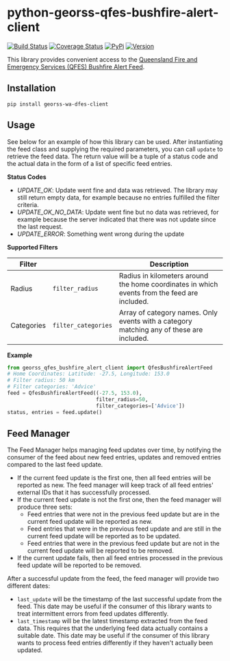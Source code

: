 # python-georss-qfes-bushfire-alert-client

[![Build Status](https://travis-ci.org/exxamalte/python-georss-qfes-bushfire-alert-client.svg)](https://travis-ci.org/exxamalte/python-georss-qfes-bushfire-alert-client)
[![Coverage Status](https://coveralls.io/repos/github/exxamalte/python-georss-qfes-bushfire-alert-client/badge.svg?branch=master)](https://coveralls.io/github/exxamalte/python-georss-qfes-bushfire-alert-client?branch=master)
[![PyPi](https://img.shields.io/pypi/v/georss-qfes-bushfire-alert-client.svg)](https://pypi.python.org/pypi/georss-qfes-bushfire-alert-client)
[![Version](https://img.shields.io/pypi/pyversions/georss-qfes-bushfire-alert-client.svg)](https://pypi.python.org/pypi/georss-qfes-bushfire-alert-client)

This library provides convenient access to the [Queensland Fire and Emergency Services (QFES) Bushfire Alert Feed](https://www.ruralfire.qld.gov.au/map/Pages/default.aspx).

## Installation
`pip install georss-wa-dfes-client`

## Usage
See below for an example of how this library can be used. After instantiating 
the feed class and supplying the required parameters, you can call `update` to 
retrieve the feed data. The return value will be a tuple of a status code and 
the actual data in the form of a list of specific feed entries.

**Status Codes**
* _UPDATE_OK_: Update went fine and data was retrieved. The library may still return empty data, for example because no entries fulfilled the filter criteria.
* _UPDATE_OK_NO_DATA_: Update went fine but no data was retrieved, for example because the server indicated that there was not update since the last request.
* _UPDATE_ERROR_: Something went wrong during the update


**Supported Filters**

| Filter     |                     | Description |
|------------|---------------------|-------------|
| Radius     | `filter_radius`     | Radius in kilometers around the home coordinates in which events from the feed are included. |
| Categories | `filter_categories` | Array of category names. Only events with a category matching any of these are included. |

**Example**
```python
from georss_qfes_bushfire_alert_client import QfesBushfireAlertFeed
# Home Coordinates: Latitude: -27.5, Longitude: 153.0
# Filter radius: 50 km
# Filter categories: 'Advice'
feed = QfesBushfireAlertFeed((-27.5, 153.0), 
                             filter_radius=50, 
                             filter_categories=['Advice'])
status, entries = feed.update()
```

## Feed Manager

The Feed Manager helps managing feed updates over time, by notifying the 
consumer of the feed about new feed entries, updates and removed entries 
compared to the last feed update.

* If the current feed update is the first one, then all feed entries will be 
  reported as new. The feed manager will keep track of all feed entries' 
  external IDs that it has successfully processed.
* If the current feed update is not the first one, then the feed manager will 
  produce three sets:
  * Feed entries that were not in the previous feed update but are in the 
    current feed update will be reported as new.
  * Feed entries that were in the previous feed update and are still in the 
    current feed update will be reported as to be updated.
  * Feed entries that were in the previous feed update but are not in the 
    current feed update will be reported to be removed.
* If the current update fails, then all feed entries processed in the previous
  feed update will be reported to be removed.

After a successful update from the feed, the feed manager will provide two
different dates:

* `last_update` will be the timestamp of the last successful update from the
  feed. This date may be useful if the consumer of this library wants to
  treat intermittent errors from feed updates differently.
* `last_timestamp` will be the latest timestamp extracted from the feed data. 
  This requires that the underlying feed data actually contains a suitable 
  date. This date may be useful if the consumer of this library wants to 
  process feed entries differently if they haven't actually been updated.
